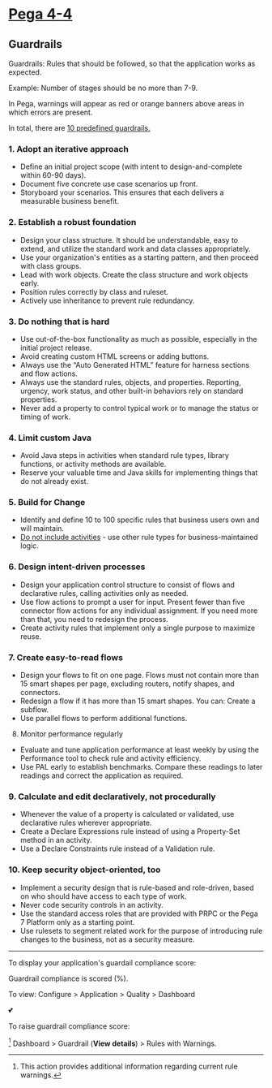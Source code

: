 # <u>Pega 4-4</u>

## Guardrails

Guardrails: Rules that should be followed, so that the application works as expected.

Example: Number of stages should be no more than 7-9.

In Pega, warnings will appear as red or orange banners above areas in which errors are present.

In total, there are <a href="https://docs.pega.com/implementation-methodology-and-dco/ten-guardrails-success?check_logged_in=1">10 predefined guardrails.</a>

### 1. Adopt an iterative approach
- Define an initial project scope (with intent to design-and-complete within 60-90 days).
- Document five concrete use case scenarios up front.
- Storyboard your scenarios. This ensures that each  delivers a measurable business benefit.
### 2. Establish a robust foundation
- Design your class structure. It should be understandable, easy to extend, and utilize the standard work and data classes appropriately.
- Use your organization's entities as a starting pattern, and then proceed with class groups.
- Lead with work objects. Create the class structure and work objects early.
- Position rules correctly by class and ruleset.
- Actively use inheritance to prevent rule redundancy.
### 3. Do nothing that is hard
- Use out-of-the-box functionality as much as possible, especially in the initial project release.
- Avoid creating custom HTML screens or adding buttons.
- Always use the “Auto Generated HTML” feature for harness sections and flow actions.
- Always use the standard rules, objects, and properties. Reporting, urgency, work status, and other built-in behaviors rely on standard properties.
- Never add a property to control typical work or to manage the status or timing of work.
### 4. Limit custom Java
- Avoid Java steps in activities when standard rule types, library functions, or activity methods are available.
- Reserve your valuable time and Java skills for implementing things that do not already exist.
### 5. Build for Change
- Identify and define 10 to 100 specific rules that business users own and will maintain.
- <u>Do not include activities</u> - use other rule types for business-maintained logic.
### 6. Design intent-driven processes
- Design your application control structure to consist of flows and declarative rules, calling activities only as needed.
- Use flow actions to prompt a user for input.
Present fewer than five connector flow actions for any individual assignment. If you need more than that, you need to redesign the process.
- Create activity rules that implement only a single purpose to maximize reuse.
### 7. Create easy-to-read flows
- Design your flows to fit on one page. Flows must not contain more than 15 smart shapes per page, excluding routers, notify shapes, and connectors.
- Redesign a flow if it has more than 15 smart shapes. You can:
Create a subflow.
- Use parallel flows to perform additional functions.
8. Monitor performance regularly
- Evaluate and tune application performance at least weekly by using the Performance tool to check rule and activity efficiency.
- Use PAL early to establish benchmarks. Compare these readings to later readings and correct the application as required.
### 9. Calculate and edit declaratively, not procedurally
- Whenever the value of a property is calculated or validated, use declarative rules wherever appropriate.
- Create a Declare Expressions rule instead of using a Property-Set method in an activity.
- Use a Declare Constraints rule instead of a Validation rule.
### 10. Keep security object-oriented, too
- Implement a security design that is rule-based and role-driven, based on who should have access to each type of work.
- Never code security controls in an activity.
- Use the standard access roles that are provided with PRPC or the Pega 7 Platform only as a starting point.
- Use rulesets to segment related work for the purpose of introducing rule changes to the business, not as a security measure.
___

To display your application's guardail compliance score:

Guardrail compliance is scored (%).

To view: Configure > Application > Quality > Dashboard

:two_hearts:

To raise guardrail compliance score:

[^1] Dashboard > Guardrail (**View details**) > Rules with Warnings.

[^1]: This action provides additional information regarding current rule warnings.
